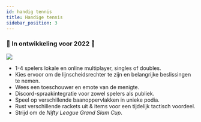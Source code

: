 ```yaml
---
id: handig tennis
title: Handige tennis
sidebar_position: 3
---
```


### 🚧 In ontwikkeling voor 2022 🚧

![](/img/NiftyTennis.jpeg)

- 1-4 spelers lokale en online multiplayer, singles of doubles.
- Kies ervoor om de lijnscheidsrechter te zijn en belangrijke beslissingen te nemen.
- Wees een toeschouwer en emote van de menigte.
- Discord-spraakintegratie voor zowel spelers als publiek.
- Speel op verschillende baanoppervlakken in unieke podia.
- Rust verschillende rackets uit & items voor een tijdelijk tactisch voordeel.
- Strijd om de _Nifty League Grand Slam Cup_.

